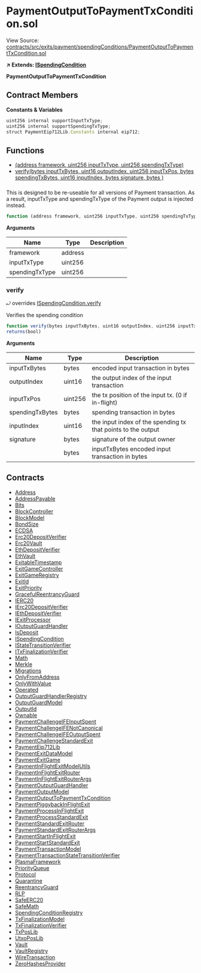 # PaymentOutputToPaymentTxCondition.sol

View Source: [contracts/src/exits/payment/spendingConditions/PaymentOutputToPaymentTxCondition.sol](../contracts/src/exits/payment/spendingConditions/PaymentOutputToPaymentTxCondition.sol)

**↗ Extends: [ISpendingCondition](ISpendingCondition.md)**

**PaymentOutputToPaymentTxCondition**

## Contract Members
**Constants & Variables**

```js
uint256 internal supportInputTxType;
uint256 internal supportSpendingTxType;
struct PaymentEip712Lib.Constants internal eip712;

```

## Functions

- [(address framework, uint256 inputTxType, uint256 spendingTxType)](#)
- [verify(bytes inputTxBytes, uint16 outputIndex, uint256 inputTxPos, bytes spendingTxBytes, uint16 inputIndex, bytes signature, bytes )](#verify)

### 

This is designed to be re-useable for all versions of Payment transaction.
     As a result, inputTxType and spendingTxType of the Payment output is injected instead.

```js
function (address framework, uint256 inputTxType, uint256 spendingTxType) public nonpayable
```

**Arguments**

| Name        | Type           | Description  |
| ------------- |------------- | -----|
| framework | address |  | 
| inputTxType | uint256 |  | 
| spendingTxType | uint256 |  | 

### verify

⤾ overrides [ISpendingCondition.verify](ISpendingCondition.md#verify)

Verifies the spending condition

```js
function verify(bytes inputTxBytes, uint16 outputIndex, uint256 inputTxPos, bytes spendingTxBytes, uint16 inputIndex, bytes signature, bytes ) external view
returns(bool)
```

**Arguments**

| Name        | Type           | Description  |
| ------------- |------------- | -----|
| inputTxBytes | bytes | encoded input transaction in bytes | 
| outputIndex | uint16 | the output index of the input transaction | 
| inputTxPos | uint256 | the tx position of the input tx. (0 if in-flight) | 
| spendingTxBytes | bytes | spending transaction in bytes | 
| inputIndex | uint16 | the input index of the spending tx that points to the output | 
| signature | bytes | signature of the output owner | 
|  | bytes | inputTxBytes encoded input transaction in bytes | 

## Contracts

* [Address](Address.md)
* [AddressPayable](AddressPayable.md)
* [Bits](Bits.md)
* [BlockController](BlockController.md)
* [BlockModel](BlockModel.md)
* [BondSize](BondSize.md)
* [ECDSA](ECDSA.md)
* [Erc20DepositVerifier](Erc20DepositVerifier.md)
* [Erc20Vault](Erc20Vault.md)
* [EthDepositVerifier](EthDepositVerifier.md)
* [EthVault](EthVault.md)
* [ExitableTimestamp](ExitableTimestamp.md)
* [ExitGameController](ExitGameController.md)
* [ExitGameRegistry](ExitGameRegistry.md)
* [ExitId](ExitId.md)
* [ExitPriority](ExitPriority.md)
* [GracefulReentrancyGuard](GracefulReentrancyGuard.md)
* [IERC20](IERC20.md)
* [IErc20DepositVerifier](IErc20DepositVerifier.md)
* [IEthDepositVerifier](IEthDepositVerifier.md)
* [IExitProcessor](IExitProcessor.md)
* [IOutputGuardHandler](IOutputGuardHandler.md)
* [IsDeposit](IsDeposit.md)
* [ISpendingCondition](ISpendingCondition.md)
* [IStateTransitionVerifier](IStateTransitionVerifier.md)
* [ITxFinalizationVerifier](ITxFinalizationVerifier.md)
* [Math](Math.md)
* [Merkle](Merkle.md)
* [Migrations](Migrations.md)
* [OnlyFromAddress](OnlyFromAddress.md)
* [OnlyWithValue](OnlyWithValue.md)
* [Operated](Operated.md)
* [OutputGuardHandlerRegistry](OutputGuardHandlerRegistry.md)
* [OutputGuardModel](OutputGuardModel.md)
* [OutputId](OutputId.md)
* [Ownable](Ownable.md)
* [PaymentChallengeIFEInputSpent](PaymentChallengeIFEInputSpent.md)
* [PaymentChallengeIFENotCanonical](PaymentChallengeIFENotCanonical.md)
* [PaymentChallengeIFEOutputSpent](PaymentChallengeIFEOutputSpent.md)
* [PaymentChallengeStandardExit](PaymentChallengeStandardExit.md)
* [PaymentEip712Lib](PaymentEip712Lib.md)
* [PaymentExitDataModel](PaymentExitDataModel.md)
* [PaymentExitGame](PaymentExitGame.md)
* [PaymentInFlightExitModelUtils](PaymentInFlightExitModelUtils.md)
* [PaymentInFlightExitRouter](PaymentInFlightExitRouter.md)
* [PaymentInFlightExitRouterArgs](PaymentInFlightExitRouterArgs.md)
* [PaymentOutputGuardHandler](PaymentOutputGuardHandler.md)
* [PaymentOutputModel](PaymentOutputModel.md)
* [PaymentOutputToPaymentTxCondition](PaymentOutputToPaymentTxCondition.md)
* [PaymentPiggybackInFlightExit](PaymentPiggybackInFlightExit.md)
* [PaymentProcessInFlightExit](PaymentProcessInFlightExit.md)
* [PaymentProcessStandardExit](PaymentProcessStandardExit.md)
* [PaymentStandardExitRouter](PaymentStandardExitRouter.md)
* [PaymentStandardExitRouterArgs](PaymentStandardExitRouterArgs.md)
* [PaymentStartInFlightExit](PaymentStartInFlightExit.md)
* [PaymentStartStandardExit](PaymentStartStandardExit.md)
* [PaymentTransactionModel](PaymentTransactionModel.md)
* [PaymentTransactionStateTransitionVerifier](PaymentTransactionStateTransitionVerifier.md)
* [PlasmaFramework](PlasmaFramework.md)
* [PriorityQueue](PriorityQueue.md)
* [Protocol](Protocol.md)
* [Quarantine](Quarantine.md)
* [ReentrancyGuard](ReentrancyGuard.md)
* [RLP](RLP.md)
* [SafeERC20](SafeERC20.md)
* [SafeMath](SafeMath.md)
* [SpendingConditionRegistry](SpendingConditionRegistry.md)
* [TxFinalizationModel](TxFinalizationModel.md)
* [TxFinalizationVerifier](TxFinalizationVerifier.md)
* [TxPosLib](TxPosLib.md)
* [UtxoPosLib](UtxoPosLib.md)
* [Vault](Vault.md)
* [VaultRegistry](VaultRegistry.md)
* [WireTransaction](WireTransaction.md)
* [ZeroHashesProvider](ZeroHashesProvider.md)

